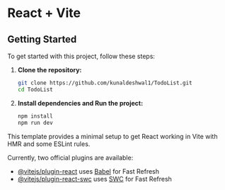 # React + Vite
## Getting Started

To get started with this project, follow these steps:

1. **Clone the repository:**
   ```bash
   git clone https://github.com/kunaldeshwal1/TodoList.git
   cd TodoList
1. **Install dependencies and Run the project:**
    ```bash
   npm install
   npm run dev
This template provides a minimal setup to get React working in Vite with HMR and some ESLint rules.

Currently, two official plugins are available:

- [@vitejs/plugin-react](https://github.com/vitejs/vite-plugin-react/blob/main/packages/plugin-react/README.md) uses [Babel](https://babeljs.io/) for Fast Refresh
- [@vitejs/plugin-react-swc](https://github.com/vitejs/vite-plugin-react-swc) uses [SWC](https://swc.rs/) for Fast Refresh

